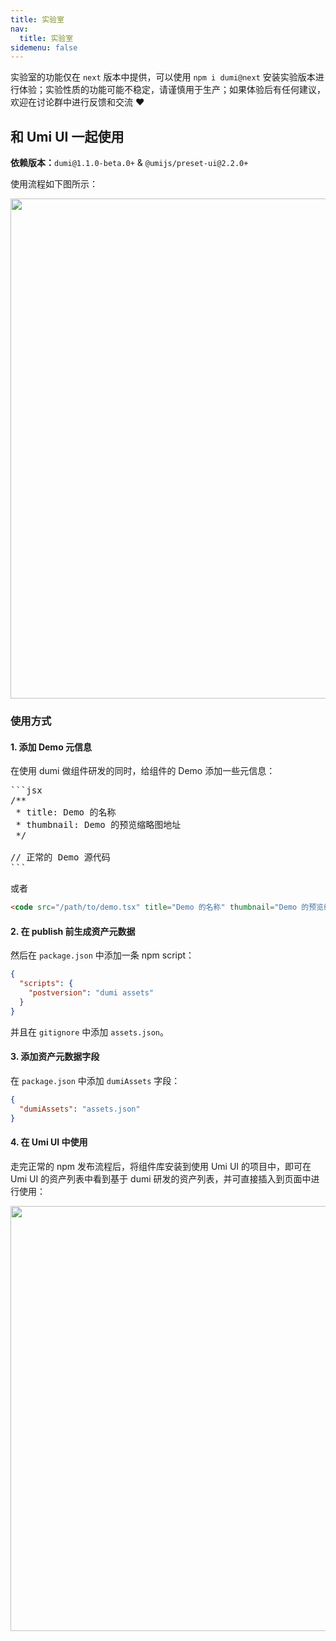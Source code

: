 ```yaml
---
title: 实验室
nav:
  title: 实验室
sidemenu: false
---
```


<Alert>
实验室的功能仅在 <code>next</code> 版本中提供，可以使用 <code>npm i dumi@next</code> 安装实验版本进行体验；实验性质的功能可能不稳定，请谨慎用于生产；如果体验后有任何建议，欢迎在讨论群中进行反馈和交流 ❤
</Alert>

## 和 Umi UI 一起使用

**依赖版本：**`dumi@1.1.0-beta.0+` & `@umijs/preset-ui@2.2.0+`

使用流程如下图所示：

<p style="text-align: center;">
  <img src="https://gw.alipayobjects.com/zos/bmw-prod/a873195d-32fe-427d-9756-a002d7644d85/kc5y7qpk_w2078_h1757.png" width="800" >
</p>

### 使用方式

#### 1. 添加 Demo 元信息

在使用 dumi 做组件研发的同时，给组件的 Demo 添加一些元信息：

<pre>
```jsx
/**
 * title: Demo 的名称
 * thumbnail: Demo 的预览缩略图地址
 */

// 正常的 Demo 源代码
```
</pre>

或者

```html
<code src="/path/to/demo.tsx" title="Demo 的名称" thumbnail="Demo 的预览缩略图地址" />
```

#### 2. 在 publish 前生成资产元数据

然后在 `package.json` 中添加一条 npm script：

```json
{
  "scripts": {
    "postversion": "dumi assets"
  }
}
```

并且在 `gitignore` 中添加 `assets.json`。

#### 3. 添加资产元数据字段

在 `package.json` 中添加 `dumiAssets` 字段：

```json
{
  "dumiAssets": "assets.json"
}
```

#### 4. 在 Umi UI 中使用

走完正常的 npm 发布流程后，将组件库安装到使用 Umi UI 的项目中，即可在 Umi UI 的资产列表中看到基于 dumi 研发的资产列表，并可直接插入到页面中进行使用：

<p style="text-align: center;">
  <img src="https://gw.alipayobjects.com/zos/bmw-prod/4102a494-e4d8-494e-a790-1a7a5562da51/kc6gnqjd_w680_h387.gif" width="680">
</p>
